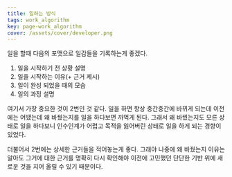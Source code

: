 ```yaml
---
title: 일하는 방식
tags: work_algorithm
key: page-work_algorithm
cover: /assets/cover/developer.png
---
```


일을 할때 다음의 포맷으로 일감들을 기록하는게 좋겠다.

1. 일을 시작하기 전 상황 설명
2. 일을 시작하는 이유(+ 근거 제시)
3. 일이 완성 되었을 때의 모습
4. 일의 과정 설명

여기서 가장 중요한 것이 2번인 것 같다.
일을 하면 항상 중간중간에 바뀌게 되는데 이전에는 어땠는데 왜 바꿨는지를 일을 하다보면 까먹게 된다. 그래서 왜 바꿨는지도 모른 상태로 일을 하다보니 인수인계가 어렵고 목적을 잃어버린 상태로 일을 하게 되는 경향이 있었다.

더불어서 2번에는 상세한 근거들을 적어놓는게 좋다. 그래야 나중에 왜 바꿨는지 이유는 알아도 그거에 대한 근거를 명확히 다시 확인해야 이전에 고민했던 단단한 기반 위에 새로운 것을 지어 올릴 수 있기 때문이다.